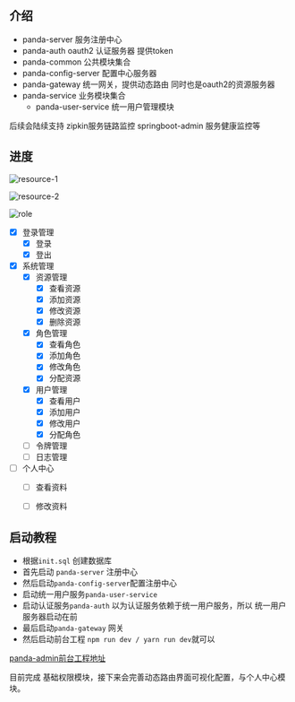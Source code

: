 ## 介绍
- panda-server 服务注册中心
- panda-auth  oauth2 认证服务器 提供token
- panda-common 公共模块集合
- panda-config-server 配置中心服务器
- panda-gateway 统一网关，提供动态路由 同时也是oauth2的资源服务器
- panda-service 业务模块集合
  - panda-user-service 统一用户管理模块
    

后续会陆续支持 zipkin服务链路监控  springboot-admin 服务健康监控等
## 进度

![resource-1](https://github.com/YuKongEr/panda/blob/master/imgs/resource-1.png)

![resource-2](https://github.com/YuKongEr/panda/blob/master/imgs/resource-2.png)

![role](https://github.com/YuKongEr/panda/blob/master/imgs/role.png)



- [x] 登录管理
  - [x] 登录
  - [x] 登出
- [x] 系统管理
  - [x] 资源管理
    - [x] 查看资源
    - [x] 添加资源
    - [x] 修改资源
    - [x] 删除资源
  - [x] 角色管理
    - [x] 查看角色
    - [x] 添加角色
    - [x] 修改角色
    - [x] 分配资源
  - [x] 用户管理
    - [x] 查看用户
    - [x] 添加用户
    - [x] 修改用户
    - [x] 分配角色
  - [ ] 令牌管理
  - [ ] 日志管理
- [ ] 个人中心
  - [ ] 查看资料
  - [ ] 修改资料




 ## 启动教程

 - 根据`init.sql` 创建数据库
 - 首先启动 `panda-server` 注册中心
 - 然后启动`panda-config-server`配置注册中心
 - 启动统一用户服务`panda-user-service`
 - 启动认证服务`panda-auth`  以为认证服务依赖于统一用户服务，所以 统一用户服务器启动在前
 - 最后启动`panda-gateway` 网关
 - 然后启动前台工程  `npm run dev / yarn run dev`就可以

[panda-admin前台工程地址](https://github.com/YuKongEr/panda-admin)



目前完成 基础权限模块，接下来会完善动态路由界面可视化配置，与个人中心模块。